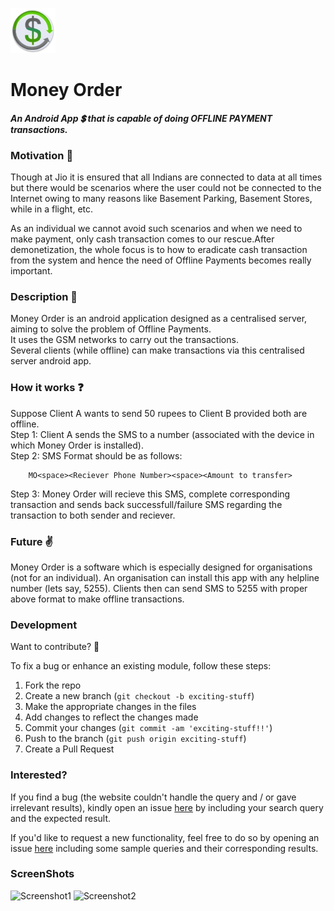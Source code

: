 ![Money Order Logo](/app/src/main/res/mipmap-hdpi/ic_launcher.png)  
# Money Order  
  
#### __*An Android App :heavy_dollar_sign: that is capable of doing OFFLINE PAYMENT transactions.*__  
  
  
  
### Motivation :muscle:    
Though at Jio it is ensured that all Indians are connected to data at all times but there would be scenarios where the user could not be connected to the Internet owing to many reasons like Basement Parking, Basement Stores, while in a flight, etc.  
  
  
As an individual we cannot avoid such scenarios and when we need to make payment, only cash transaction comes to our rescue.After demonetization, the whole focus is to how to eradicate cash transaction from the system and hence the need of Offline Payments becomes really important.  
  
  
  
### Description :ledger:    
Money Order is an android application designed as a centralised server, aiming to solve the problem of Offline Payments.  
It uses the GSM networks to carry out the transactions.  
Several clients (while offline) can make transactions via this centralised server android app.  
  
  
  
### How it works :question:  
Suppose Client A wants to send 50 rupees to Client B provided both are offline.  
Step 1: Client A sends the SMS to a number (associated with the device in which Money Order is installed).  
Step 2: SMS Format should be as follows:  
  
        MO<space><Reciever Phone Number><space><Amount to transfer>  
Step 3: Money Order will recieve this SMS, complete corresponding transaction and sends back successfull/failure SMS regarding the transaction to both sender and reciever.  
  
  
  
### Future :v:  
Money Order is a software which is especially designed for organisations (not for an individual). An organisation can install this app with any helpline number (lets say, 5255). Clients then can send SMS to 5255 with proper above format to make offline transactions.  
  
  
  
### Development  
  
Want to contribute? **:pencil:**  
  
To fix a bug or enhance an existing module, follow these steps:  
  
1. Fork the repo
2. Create a new branch (`git checkout -b exciting-stuff`)
3. Make the appropriate changes in the files
4. Add changes to reflect the changes made
5. Commit your changes (`git commit -am 'exciting-stuff!!'`)
6. Push to the branch (`git push origin exciting-stuff`)
7. Create a Pull Request  
  
  
### Interested?  
  
If you find a bug (the website couldn't handle the query and / or gave irrelevant results), kindly open an issue [here](https://github.com/thegenuinegourav/Money-Order/issues/new) by including your search query and the expected result.  
  
If you'd like to request a new functionality, feel free to do so by opening an issue [here](https://github.com/thegenuinegourav/Money-Order/issues/new) including some sample queries and their corresponding results.  
  
  
  
### ScreenShots  
  
  
![Screenshot1](https://github.com/thegenuinegourav/Money-Order/blob/master/Screenshots/Screenshot_2017-05-08-01-35-20.png) ![Screenshot2](https://github.com/thegenuinegourav/Money-Order/blob/master/Screenshots/Screenshot_2017-05-08-01-35-30.png)  
  
  

